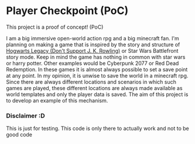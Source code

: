 # Player Checkpoint (PoC)

This project is a proof of concept! (PoC)

I am a big immersive open-world action rpg and a big minecraft fan.
I'm planning on making a game that is inspired by the story and structure of
[Hogwarts Legacy (Don't Support J. K. Rowling)](https://www.reddit.com/r/GirlGamers/comments/xm0tm1/hogwarts_legacy_dont_buy_it/)
or Star Wars Battlefront story mode. Keep in mind the game has nothing in common with star wars or harry potter. 
Other examples would be Cyberpunk 2077 or Red Dead Redemption.
In these games it is almost always possible to set a save point at any point. In my opinion,
it is unwise to save the world in a minecraft rpg. Since there are always different locations
and scenarios in which such games are played, these different locations are always made available
as world templates and only the player data is saved.
The aim of this project is to develop an example of this mechanism.

### Disclaimer :D

This is just for testing. This code is only there to actually work and not to be good code 